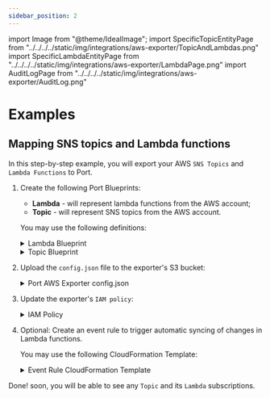 ```yaml
---
sidebar_position: 2
---
```


import Image from "@theme/IdealImage";
import SpecificTopicEntityPage from "../../../../static/img/integrations/aws-exporter/TopicAndLambdas.png"
import SpecificLambdaEntityPage from "../../../../static/img/integrations/aws-exporter/LambdaPage.png"
import AuditLogPage from "../../../../static/img/integrations/aws-exporter/AuditLog.png"

# Examples

## Mapping SNS topics and Lambda functions

In this step-by-step example, you will export your AWS `SNS Topics` and `Lambda Functions` to Port.

1. Create the following Port Blueprints:

   - **Lambda** - will represent lambda functions from the AWS account;
   - **Topic** - will represent SNS topics from the AWS account.

   You may use the following definitions:

   <details>
   <summary> Lambda Blueprint </summary>

   ```json showLineNumbers
   {
     "identifier": "lambda",
     "description": "This blueprint represents a Lambda in our software catalog",
     "title": "Lambda",
     "icon": "Lambda",
     "schema": {
       "properties": {
         "arn": {
           "type": "string"
         },
         "description": {
           "type": "string"
         },
         "memorySize": {
           "type": "number"
         },
         "packageType": {
           "type": "string",
           "enum": ["Image", "Zip"]
         },
         "timeout": {
           "type": "number"
         },
         "runtime": {
           "type": "string"
         },
         "environment": {
           "type": "object"
         },
         "architectures": {
           "type": "array"
         },
         "tags": {
           "type": "array"
         },
         "link": {
           "type": "string",
           "format": "url"
         }
       },
       "required": []
     },
     "mirrorProperties": {},
     "calculationProperties": {},
     "relations": {}
   }
   ```

   </details>

   <details>
   <summary> Topic Blueprint </summary>

   ```json showLineNumbers
   {
     "identifier": "topic",
     "description": "This blueprint represents a topic in our software catalog",
     "title": "Topic",
     "icon": "Aws",
     "schema": {
       "properties": {
         "arn": {
           "type": "string"
         },
         "link": {
           "type": "string",
           "format": "url"
         }
       },
       "required": []
     },
     "mirrorProperties": {},
     "calculationProperties": {},
     "relations": {
       "lambda": {
         "target": "lambda",
         "required": false,
         "many": true
       }
     }
   }
   ```

   </details>

2. Upload the `config.json` file to the exporter's S3 bucket:

   <details>
   <summary> Port AWS Exporter config.json </summary>

   ```json showLineNumbers
   {
     "resources": [
       {
         "kind": "AWS::Lambda::Function",
         "port": {
           "entity": {
             "mappings": [
               {
                 "identifier": ".FunctionName",
                 "title": ".FunctionName",
                 "blueprint": "lambda",
                 "properties": {
                   "link": "\"https://console.aws.amazon.com/go/view?arn=\" + .Arn",
                   "arn": ".Arn",
                   "description": ".Description",
                   "memorySize": ".MemorySize",
                   "packageType": ".PackageType",
                   "timeout": ".Timeout",
                   "runtime": ".Runtime",
                   "environment": ".Environment",
                   "architectures": ".Architectures",
                   "tags": ".Tags"
                 }
               }
             ]
           }
         }
       },
       {
         "kind": "AWS::SNS::Topic",
         "port": {
           "entity": {
             "mappings": [
               {
                 "identifier": ".TopicName",
                 "title": ".TopicName",
                 "blueprint": "topic",
                 "properties": {
                   "link": "\"https://console.aws.amazon.com/go/view?arn=\" + .TopicArn",
                   "arn": ".TopicArn"
                 },
                 "relations": {
                   "lambda": ".Subscription | map(select(.Protocol == \"lambda\") | .Endpoint[(.Endpoint | rindex(\":\"))+1:])"
                 }
               }
             ]
           }
         }
       }
     ]
   }
   ```

   </details>

3. Update the exporter's `IAM policy`:

   <details>
   <summary> IAM Policy </summary>

   ```json showLineNumbers
   {
     "Version": "2012-10-17",
     "Statement": [
       {
         "Sid": "VisualEditor0",
         "Effect": "Allow",
         "Action": [
           "lambda:GetFunction",
           "lambda:GetFunctionCodeSigningConfig",
           "lambda:ListFunctions",
           "sns:GetTopicAttributes",
           "sns:ListTagsForResource",
           "sns:ListSubscriptionsByTopic",
           "sns:GetDataProtectionPolicy",
           "sns:ListTopics"
         ],
         "Resource": "*"
       }
     ]
   }
   ```

   </details>

4. Optional: Create an event rule to trigger automatic syncing of changes in Lambda functions.

   You may use the following CloudFormation Template:

   <details>
   <summary> Event Rule CloudFormation Template </summary>

   ```yaml showLineNumbers
   AWSTemplateFormatVersion: "2010-09-09"
   Description: The template used to create event rules for the Port AWS Exporter.

   Parameters:
     PortAWSExporterStackName:
       Description: Name of the Port AWS Exporter stack name
       Type: String
       MinLength: 1
       MaxLength: 255
       AllowedPattern: "^[a-zA-Z][-a-zA-Z0-9]*$"
       Default: serverlessrepo-port-aws-exporter

   Resources:
     EventRule0:
       Type: AWS::Events::Rule
       Properties:
         EventBusName: default
         EventPattern:
           source:
             - aws.lambda
           detail-type:
             - AWS API Call via CloudTrail
           detail:
             eventSource:
               - lambda.amazonaws.com
             eventName:
               - prefix: UpdateFunctionConfiguration
               - prefix: CreateFunction
               - prefix: DeleteFunction
         Name: port-aws-exporter-sync-lambda-trails
         State: ENABLED
         Targets:
           - Id: "PortAWSExporterEventsQueue"
             Arn:
               {
                 "Fn::ImportValue":
                   { "Fn::Sub": "${PortAWSExporterStackName}-EventsQueueARN" },
               }
             InputTransformer:
               InputPathsMap:
                 awsRegion: $.detail.awsRegion
                 eventName: $.detail.eventName
                 requestFunctionName: $.detail.requestParameters.functionName
                 responseFunctionName: $.detail.responseElements.functionName
               InputTemplate: |-
                 {
                   "resource_type": "AWS::Lambda::Function",
                   "requestFunctionName": "<requestFunctionName>",
                   "responseFunctionName": "<responseFunctionName>",
                   "eventName": "<eventName>",
                   "region": "\"<awsRegion>\"",
                   "identifier": "if .responseFunctionName != \"\" then .responseFunctionName else .requestFunctionName end",
                   "action": "if .eventName | startswith(\"Delete\") then \"delete\" else \"upsert\" end"
                 }
   ```

   </details>

Done! soon, you will be able to see any `Topic` and its `Lambda` subscriptions.
